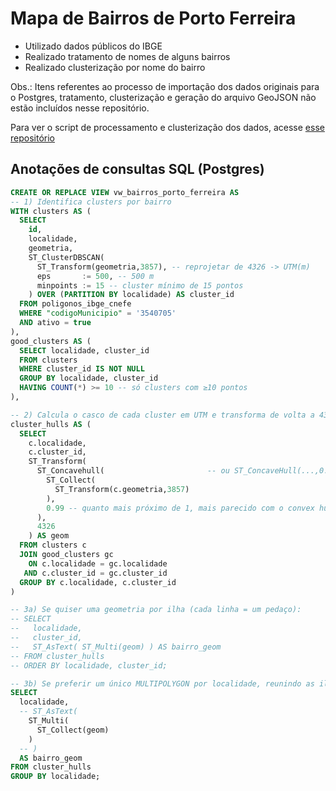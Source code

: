 # Mapa de Bairros de Porto Ferreira

- Utilizado dados públicos do IBGE
- Realizado tratamento de nomes de alguns bairros
- Realizado clusterização por nome do bairro

Obs.: Itens referentes ao processo de importação dos dados originais para o Postgres, tratamento, clusterização e geração do arquivo GeoJSON não estão incluídos nesse repositório.

Para ver o script de processamento e clusterização dos dados, acesse [esse repositório](https://github.com/arielfavaro/bairros-porto-ferreira-scripts)

## Anotações de consultas SQL (Postgres)
```sql
CREATE OR REPLACE VIEW vw_bairros_porto_ferreira AS
-- 1) Identifica clusters por bairro
WITH clusters AS (
  SELECT
    id,
    localidade,
    geometria,
    ST_ClusterDBSCAN(
      ST_Transform(geometria,3857), -- reprojetar de 4326 -> UTM(m)
      eps       := 500, -- 500 m
      minpoints := 15 -- cluster mínimo de 15 pontos
    ) OVER (PARTITION BY localidade) AS cluster_id
  FROM poligonos_ibge_cnefe
  WHERE "codigoMunicipio" = '3540705'
  AND ativo = true
),
good_clusters AS (
  SELECT localidade, cluster_id
  FROM clusters
  WHERE cluster_id IS NOT NULL
  GROUP BY localidade, cluster_id
  HAVING COUNT(*) >= 10 -- só clusters com ≥10 pontos
),

-- 2) Calcula o casco de cada cluster em UTM e transforma de volta a 4326
cluster_hulls AS (
  SELECT
    c.localidade,
    c.cluster_id,
    ST_Transform(
      ST_Concavehull(                       -- ou ST_ConcaveHull(...,0.95)
        ST_Collect(
          ST_Transform(c.geometria,3857)
        ),
        0.99 -- quanto mais próximo de 1, mais parecido com o convex hull
      ),
      4326
    ) AS geom
  FROM clusters c
  JOIN good_clusters gc
    ON c.localidade = gc.localidade
   AND c.cluster_id = gc.cluster_id
  GROUP BY c.localidade, c.cluster_id
)

-- 3a) Se quiser uma geometria por ilha (cada linha = um pedaço):
-- SELECT
--   localidade,
--   cluster_id,
--   ST_AsText( ST_Multi(geom) ) AS bairro_geom
-- FROM cluster_hulls
-- ORDER BY localidade, cluster_id;

-- 3b) Se preferir um único MULTIPOLYGON por localidade, reunindo as ilhas:
SELECT
  localidade,
  -- ST_AsText(
    ST_Multi(
      ST_Collect(geom)
    )
  -- )
  AS bairro_geom
FROM cluster_hulls
GROUP BY localidade;
```
